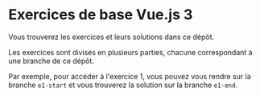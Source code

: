 # Exercices de base Vue.js 3

Vous trouverez les exercices et leurs solutions dans ce dépôt.

Les exercices sont divisés en plusieurs parties, chacune correspondant à une branche de ce dépôt.

Par exemple, pour accéder à l'exercice 1, vous pouvez vous rendre sur la branche `e1-start`
et vous trouverez la solution sur la branche `e1-end`.
